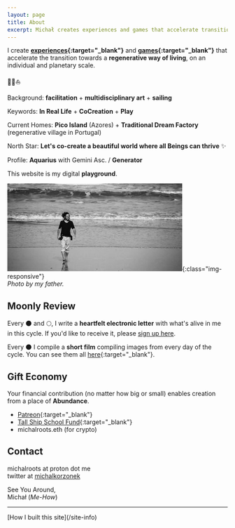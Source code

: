 ```yaml
---
layout: page
title: About
excerpt: Michał creates experiences and games that accelerate transition towards a regenerative way of living.
---
```


I create **[experiences](/experiences){:target="_blank"}** and **[games](/games){:target="_blank"}** that accelerate the transition towards a **regenerative way of living**, on an individual and planetary scale.

🌳✨⛵️

Background: **facilitation** + **multidisciplinary art** + **sailing**

Keywords: **In Real Life** + **CoCreation** + **Play**

Current Homes: **Pico Island** (Azores) + **Traditional Dream Factory** (regenerative village in Portugal)

North Star: **Let's co-create a beautiful world where all Beings can thrive** ✨

Profile: **Aquarius** with Gemini Asc. / **Generator**

This website is my digital **playground**.

![Michal Waves](/assets/michal-waves.jpg){:class="img-responsive"}<br>
*Photo by my father.*

## Moonly Review 

Every 🌑 and 🌕, I write a **heartfelt electronic letter** with what's alive in me in this cycle. If you'd like to receive it, please <a href="https://michalkorzonek.substack.com" target="_blank">sign up here</a>. 

Every 🌑 I compile a **short film** compiling images from every day of the cycle. You can see them all [here](/moonly-video){:target="_blank"}. 

## Gift Economy
Your financial contribution (no matter how big or small) enables creation from a place of **Abundance**. 

- [Patreon](https://www.patreon.com/michalkorzonek){:target="_blank"}
- [Tall Ship School Fund](https://www.buymeacoffee.com/michalkorzonek/w/10563){:target="_blank"}
- michalroots.eth (for crypto)

## Contact

michalroots at proton dot me<br>
twitter at <a href="https://twitter.com/michalkorzonek" target="_blank"> michalkorzonek</a>

<p></p>

See You Around,<br>
Michał (*Me-How*)

<hr>
[How I built this site](/site-info)
